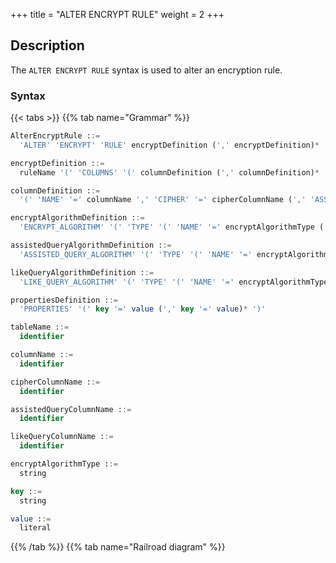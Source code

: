 +++
title = "ALTER ENCRYPT RULE"
weight = 2
+++

## Description

The `ALTER ENCRYPT RULE` syntax is used to alter an encryption rule.

### Syntax

{{< tabs >}}
{{% tab name="Grammar" %}}
```sql
AlterEncryptRule ::=
  'ALTER' 'ENCRYPT' 'RULE' encryptDefinition (',' encryptDefinition)*

encryptDefinition ::=
  ruleName '(' 'COLUMNS' '(' columnDefinition (',' columnDefinition)*  ')' ')'

columnDefinition ::=
  '(' 'NAME' '=' columnName ',' 'CIPHER' '=' cipherColumnName (',' 'ASSISTED_QUERY_COLUMN' '=' assistedQueryColumnName)? (',' 'LIKE_QUERY_COLUMN' '=' likeQueryColumnName)? ',' encryptAlgorithmDefinition (',' assistedQueryAlgorithmDefinition)? (',' likeQueryAlgorithmDefinition)? ')' 

encryptAlgorithmDefinition ::=
  'ENCRYPT_ALGORITHM' '(' 'TYPE' '(' 'NAME' '=' encryptAlgorithmType (',' propertiesDefinition)? ')'

assistedQueryAlgorithmDefinition ::=
  'ASSISTED_QUERY_ALGORITHM' '(' 'TYPE' '(' 'NAME' '=' encryptAlgorithmType (',' propertiesDefinition)? ')'

likeQueryAlgorithmDefinition ::=
  'LIKE_QUERY_ALGORITHM' '(' 'TYPE' '(' 'NAME' '=' encryptAlgorithmType (',' propertiesDefinition)? ')'

propertiesDefinition ::=
  'PROPERTIES' '(' key '=' value (',' key '=' value)* ')'

tableName ::=
  identifier

columnName ::=
  identifier

cipherColumnName ::=
  identifier

assistedQueryColumnName ::=
  identifier

likeQueryColumnName ::=
  identifier

encryptAlgorithmType ::=
  string

key ::=
  string

value ::=
  literal
```
{{% /tab %}}
{{% tab name="Railroad diagram" %}}
<iframe frameborder="0" name="diagram" id="diagram" width="100%" height="100%"></iframe>
{{% /tab %}}
{{< /tabs >}}

### Supplement

- `PLAIN` specifies the plain column, `CIPHER` specifies the cipher column, `ASSISTED_QUERY_COLUMN` specifies the assisted query column，`LIKE_QUERY_COLUMN` specifies the like query column
- `encryptAlgorithmType` specifies the encryption algorithm type, please refer to [Encryption Algorithm](/en/user-manual/common-config/builtin-algorithm/encrypt/)

### Example

- Alter an encrypt rule

```sql
ALTER ENCRYPT RULE t_encrypt (
COLUMNS(
(NAME=user_id,CIPHER=user_cipher,ENCRYPT_ALGORITHM(TYPE(NAME='AES',PROPERTIES('aes-key-value'='123456abc')))),
(NAME=order_id,CIPHER=order_cipher,ENCRYPT_ALGORITHM(TYPE(NAME='MD5')))
));
```

### Reserved words

`ALTER`, `ENCRYPT`, `RULE`, `COLUMNS`, `NAME`, `CIPHER`, `PLAIN`, `ENCRYPT_ALGORITHM`, `TYPE`, `TRUE`, `FALSE`

### Related links

- [Reserved word](/en/user-manual/shardingsphere-proxy/distsql/syntax/reserved-word/)
- [Encryption Algorithm](/en/user-manual/common-config/builtin-algorithm/encrypt/)